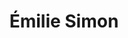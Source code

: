 ---
layout: post
category: concert
title: Émilie Simon
artists: 
- Emilie Simon
place: 
- Cité de la Musique
country: France
city: Paris
---